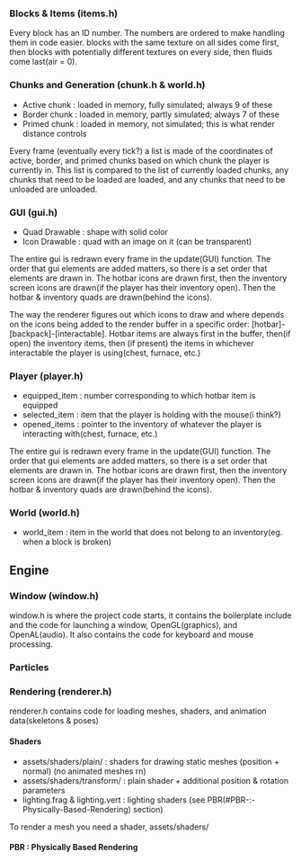 ### Blocks & Items (items.h)

Every block has an ID number. The numbers are ordered to make handling them in code easier.
blocks with the same texture on all sides come first, then blocks with
potentially different textures on every side, then fluids come last(air = 0).

### Chunks and Generation (chunk.h & world.h)

- Active chunk : loaded in memory, fully simulated; always 9 of these
- Border chunk : loaded in memory, partly simulated; always 7 of these
- Primed chunk : loaded in memory, not simulated; this is what render distance controls

Every frame (eventually every tick?) a list is made of the coordinates of active, border,
and primed chunks based on which chunk the player is currently in. This list is compared to
the list of currently loaded chunks, any chunks that need to be loaded are loaded, and any chunks
that need to be unloaded are unloaded.

### GUI (gui.h)

- Quad Drawable : shape with solid color
- Icon Drawable : quad with an image on it (can be transparent)

The entire gui is redrawn every frame in the update(GUI) function. The order that gui elements are added matters,
so there is a set order that elements are drawn in. The hotbar icons are drawn first, then the inventory screen
icons are drawn(if the player has their inventory open). Then the hotbar & inventory quads are drawn(behind 
the icons).

The way the renderer figures out which icons to draw and where depends on the icons being added to the render buffer
in a specific order: [hotbar]-[backpack]-[interactable]. Hotbar items are always first in the buffer,
then(if open) the inventory items, then (if present) the items in whichever interactable the player is
using(chest, furnace, etc.)

### Player (player.h)

- equipped_item : number corresponding to which hotbar item is equipped
- selected_item : item that the player is holding with the mouse(i think?)
- opened_items : pointer to the inventory of whatever the player is interacting with(chest, furnace, etc.)

The entire gui is redrawn every frame in the update(GUI) function. The order that gui elements are added matters,
so there is a set order that elements are drawn in. The hotbar icons are drawn first, then the inventory screen
icons are drawn(if the player has their inventory open). Then the hotbar & inventory quads are drawn(behind 
the icons).

### World (world.h)

- world_item : item in the world that does not belong to an inventory(eg. when a block is broken)

## Engine

### Window (window.h)

window.h is where the project code starts, it contains the boilerplate include and the code for launching
a window, OpenGL(graphics), and OpenAL(audio). It also contains the code for keyboard and mouse processing.

### Particles



### Rendering (renderer.h)

renderer.h contains code for loading meshes, shaders, and animation data(skeletons & poses)

#### Shaders

- assets/shaders/plain/ : shaders for drawing static meshes (position + normal) (no animated meshes rn)
- assets/shaders/transform/ : plain shader + additional position & rotation parameters
- lighting.frag & lighting.vert : lighting shaders (see PBR(#PBR-:-Physically-Based-Rendering) section)

To render a mesh you need a shader, assets/shaders/

#### PBR : Physically Based Rendering